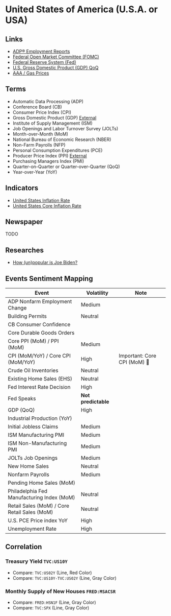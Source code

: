 # United States of America (U.S.A. or USA)

## Links

- [ADP® Employment Reports](https://adpemploymentreport.com/)
- [Federal Open Market Committee (FOMC)](https://federalreserve.gov/monetarypolicy/fomc.htm)
- [Federal Reserve System (Fed)](https://federalreserve.gov/)
- [U.S. Gross Domestic Product (GDP) QoQ](https://investing.com/economic-calendar/gdp-375)
- [AAA / Gas Prices](https://gasprices.aaa.com/)

## Terms

- Automatic Data Processing (ADP)
- Conference Board (CB)
- Consumer Price Index (CPI)
- Gross Domestic Product (GDP) [External](https://investing.com/economic-calendar/gdp-375)
- Institute of Supply Management (ISM)
- Job Openings and Labor Turnover Survey (JOLTs)
- Month-over-Month (MoM)
- National Bureau of Economic Research (NBER)
- Non-Farm Payrolls (NFP)
- Personal Consumption Expenditures (PCE)
- Producer Price Index (PPI) [External](https://investing.com/economic-calendar/ppi-238)
- Purchasing Managers Index (PMI)
- Quarter-on-Quarter or Quarter-over-Quarter (QoQ)
- Year-over-Year (YoY)

## Indicators

- [United States Inflation Rate](https://tradingeconomics.com/united-states/inflation-cpi)
- [United States Core Inflation Rate](https://tradingeconomics.com/united-states/core-inflation-rate)

<!--
Federal Deposit Insurance Corporation (FDIC)
Financial Accounting Standards Board (FASB)
Commodity Futures Trading Commission (CFTC)
-->

## Newspaper

TODO

## Researches

- [How (un)popular is Joe Biden?](https://projects.fivethirtyeight.com/biden-approval-rating/)

## Events Sentiment Mapping

| Event                                        | Volatility          | Note                         |
| -------------------------------------------- | ------------------- | ---------------------------- |
| ADP Nonfarm Employment Change                | Medium              |                              |
| Building Permits                             | Neutral             |                              |
| CB Consumer Confidence                       |                     |                              |
| Core Durable Goods Orders                    |                     |                              |
| Core PPI (MoM) / PPI (MoM)                   | Medium              |                              |
| CPI (MoM/YoY) / Core CPI (MoM/YoY)           | High                | Important: Core CPI (MoM) 🌟 |
| Crude Oil Inventories                        | Neutral             |                              |
| Existing Home Sales (EHS)                    | Neutral             |                              |
| Fed Interest Rate Decision                   | High                |                              |
| Fed Speaks                                   | **Not predictable** |                              |
| GDP (QoQ)                                    | High                |                              |
| Industrial Production (YoY)                  |                     |                              |
| Initial Jobless Claims                       | Medium              |                              |
| ISM Manufacturing PMI                        | Medium              |                              |
| ISM Non-Manufacturing PMI                    | Medium              |                              |
| JOLTs Job Openings                           | Medium              |                              |
| New Home Sales                               | Neutral             |                              |
| Nonfarm Payrolls                             | Medium              |                              |
| Pending Home Sales (MoM)                     |                     |                              |
| Philadelphia Fed Manufacturing Index (MoM)   | Neutral             |                              |
| Retail Sales (MoM) / Core Retail Sales (MoM) | Neutral             |                              |
| U.S. PCE Price index YoY                     | High                |                              |
| Unemployment Rate                            | High                |                              |

<!--
| Event                                      | Optimistic Case | Forecast | Previous |
| ------------------------------------------ | --------------- | -------- | -------- |
| Core Retail Sales (MoM) (Aug)              | 🔴              | 0.1%     | 0.4%     |
| Initial Jobless Claims                     | 🟢              | 226K     | 222K     |
| Philadelphia Fed Manufacturing Index (Sep) | 🔴              | 2.8      | 6.2      |
| Retail Sales (MoM) (Aug)                   | 🔴              | 0.2%     | 0.0%     |
-->

## Correlation

### Treasury Yield `TVC:US10Y`

- Compare: `TVC:US02Y` (Line, Red Color)
- Compare: `TVC:US10Y-TVC:US02Y` (Line, Gray Color)

### Monthly Supply of New Houses `FRED:MSACSR`

- Compare: `FRED:HSN1F` (Line, Gray Color)
- Compare: `TVC:SPX` (Line, Gray Color)

<!--
FRED:ICSA vs 1/ECONOMICS:USHMI
NHSPSTOT vs Permits Monthly
30Y Mortgage Rate vs Fed Funds Rate
-->
